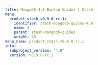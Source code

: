 ```yaml
---
title: MongoDB 4.0 Backup Guides | Stash
menu:
  product_stash_v0.9.0-rc.1:
    identifier: stash-mongodb-guides-4.0
    name: 4
    parent: stash-mongodb-guides
    weight: 40
menu_name: product_stash_v0.9.0-rc.1
info:
  subproject_version: "4.0"
  version: v0.9.0-rc.1
---
```


